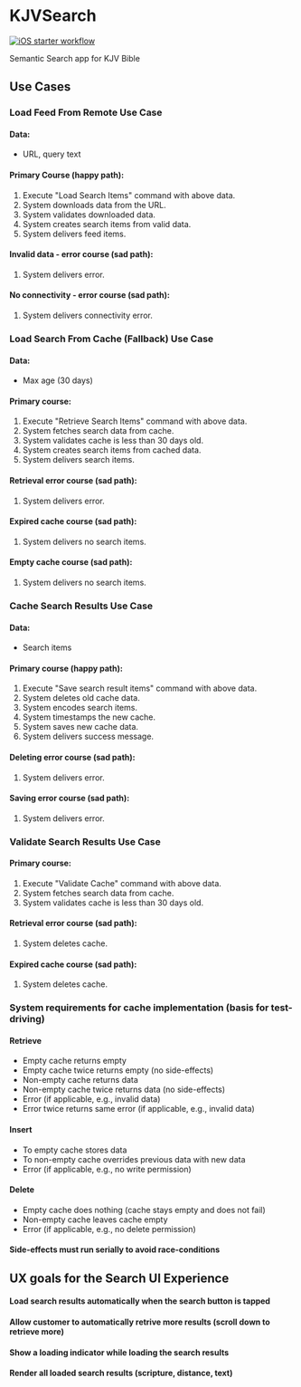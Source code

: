 # KJVSearch

[![iOS starter workflow](https://github.com/paulobfsilva/KJVSearch/actions/workflows/CI.yml/badge.svg?branch=main)](https://github.com/paulobfsilva/KJVSearch/actions/workflows/CI.yml)

 Semantic Search app for KJV Bible

## Use Cases

### Load Feed From Remote Use Case

#### Data:
- URL, query text

#### Primary Course (happy path):
1. Execute "Load Search Items" command with above data.
2. System downloads data from the URL.
3. System validates downloaded data.
4. System creates search items from valid data.
5. System delivers feed items.

#### Invalid data - error course (sad path):
1. System delivers error.

#### No connectivity - error course (sad path):
1. System delivers connectivity error.

### Load Search From Cache (Fallback) Use Case

#### Data:
- Max age (30 days)

#### Primary course:
1. Execute "Retrieve Search Items" command with above data. 
2. System fetches search data from cache.
3. System validates cache is less than 30 days old.
4. System creates search items from cached data.
5. System delivers search items.

#### Retrieval error course (sad path):
1. System delivers error.

#### Expired cache course (sad path):
1. System delivers no search items.

#### Empty cache course (sad path):
1. System delivers no search items.

### Cache Search Results Use Case

#### Data:
- Search items

#### Primary course (happy path):
1. Execute "Save search result items" command with above data.
2. System deletes old cache data.
3. System encodes search items.
4. System timestamps the new cache.
5. System saves new cache data.
6. System delivers success message. 

#### Deleting error course (sad path):
1. System delivers error.

#### Saving error course (sad path):
1. System delivers error.


### Validate Search Results Use Case

#### Primary course:
1. Execute "Validate Cache" command with above data. 
2. System fetches search data from cache.
3. System validates cache is less than 30 days old.

#### Retrieval error course (sad path):
1. System deletes cache.

#### Expired cache course (sad path):
1. System deletes cache.

### System requirements for cache implementation (basis for test-driving)

#### Retrieve
- Empty cache returns empty
- Empty cache twice returns empty (no side-effects)
- Non-empty cache returns data
- Non-empty cache twice returns data (no side-effects)
- Error (if applicable, e.g., invalid data)
- Error twice returns same error (if applicable, e.g., invalid data)

#### Insert
- To empty cache stores data
- To non-empty cache overrides previous data with new data
- Error (if applicable, e.g., no write permission)

#### Delete
- Empty cache does nothing (cache stays empty and does not fail)
- Non-empty cache leaves cache empty
- Error (if applicable, e.g., no delete permission)

#### Side-effects must run serially to avoid race-conditions

## UX goals for the Search UI Experience

#### Load search results automatically when the search button is tapped
#### Allow customer to automatically retrive more results (scroll down to retrieve more)
#### Show a loading indicator while loading the search results
#### Render all loaded search results (scripture, distance, text)
